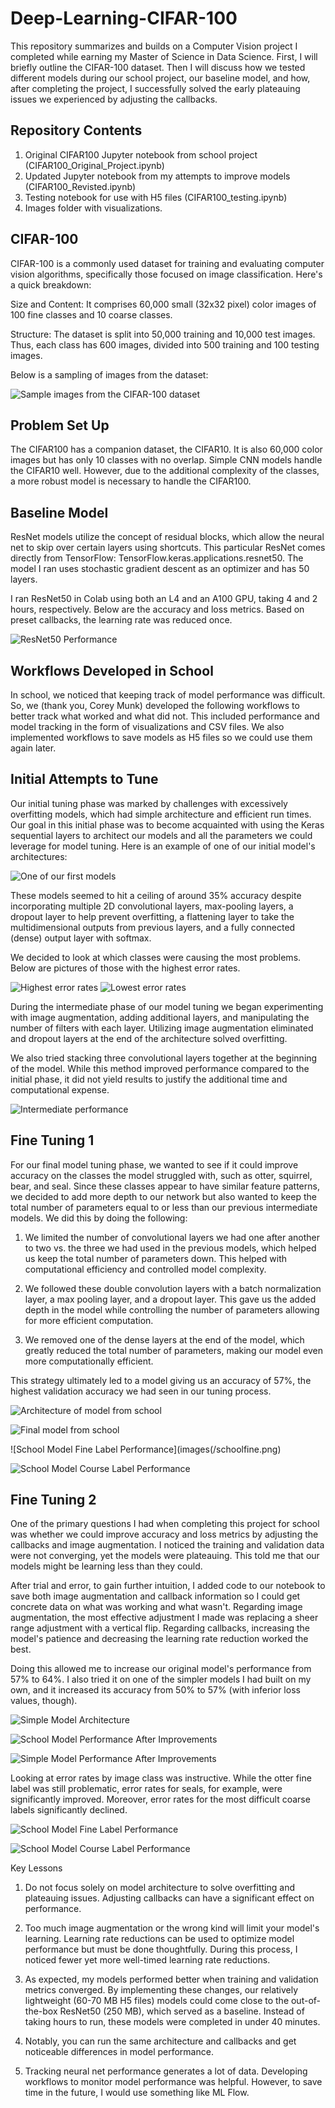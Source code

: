 # Deep-Learning-CIFAR-100

This repository summarizes and builds on a Computer Vision project I completed while earning my Master of Science in Data Science. First, I will briefly outline the CIFAR-100 dataset. Then I will discuss how we tested different models during our school project, our baseline model, and how, after completing the project, I successfully solved the early plateauing issues we experienced by adjusting the callbacks. 

## Repository Contents

1. Original CIFAR100 Jupyter notebook from school project (CIFAR100_Original_Project.ipynb)
2. Updated Jupyter notebook from my attempts to improve models (CIFAR100_Revisted.ipynb)
3. Testing notebook for use with H5 files (CIFAR100_testing.ipynb)
4. Images folder with visualizations. 

## CIFAR-100

CIFAR-100 is a commonly used dataset for training and evaluating computer vision algorithms, specifically those focused on image classification. Here's a quick breakdown:

Size and Content: It comprises 60,000 small (32x32 pixel) color images of 100 fine classes and 10 coarse classes. 

Structure: The dataset is split into 50,000 training and 10,000 test images. Thus, each class has 600 images, divided into 500 training and 100 testing images. 

Below is a sampling of images from the dataset:



![Sample images from the CIFAR-100 dataset](images/cifarsample.png)

## Problem Set Up

The CIFAR100 has a companion dataset, the CIFAR10. It is also 60,000 color images but has only 10 classes with no overlap. Simple CNN models handle the CIFAR10 well. However, due to the additional complexity of the classes, a more robust model is necessary to handle the CIFAR100. 

## Baseline Model 

ResNet models utilize the concept of residual blocks, which allow the neural net to skip over certain layers using shortcuts. This particular ResNet comes directly from TensorFlow: TensorFlow.keras.applications.resnet50. The model I ran uses stochastic gradient descent as an optimizer and has 50 layers. 

I ran ResNet50 in Colab using both an L4 and an A100 GPU, taking 4 and 2 hours, respectively. Below are the accuracy and loss metrics. Based on preset callbacks, the learning rate was reduced once. 

![ResNet50 Performance](images/resnetaccuracy.png)

## Workflows Developed in School

In school, we noticed that keeping track of model performance was difficult. So, we (thank you, Corey Munk) developed the following workflows to better track what worked and what did not. This included performance and model tracking in the form of visualizations and CSV files. We also implemented workflows to save models as H5 files so we could use them again later. 


## Initial Attempts to Tune

Our initial tuning phase was marked by challenges with excessively overfitting models, which had simple architecture and efficient run times. Our goal in this initial phase was to become acquainted with using the Keras sequential layers to architect our models and all the parameters we could leverage for model tuning. Here is an example of one of our initial model's architectures:

![One of our first models](images/initialtuning.jpg)

These models seemed to hit a ceiling of around 35% accuracy despite incorporating multiple 2D convolutional layers, max-pooling layers, a dropout layer to help prevent overfitting, a flattening layer to take the multidimensional outputs from previous layers, and a fully connected (dense) output layer with softmax.

We decided to look at which classes were causing the most problems. Below are pictures of those with the highest error rates. 

![Highest error rates](images/initiallowerrorclasses.jpg)
![Lowest error rates](images/initialhigherrorclasses.jpg)

During the intermediate phase of our model tuning we began experimenting with image augmentation, adding additional layers, and manipulating the number of filters with each layer. Utilizing image augmentation eliminated and dropout layers at the end of the architecture solved overfitting. 

We also tried stacking three convolutional layers together at the beginning of the model. While this method improved performance compared to the initial phase, it did not yield results to justify the additional time and computational expense. 

![Intermediate performance](images/intermediateperformance.jpg)

## Fine Tuning 1

For our final model tuning phase, we wanted to see if it could improve accuracy on the classes the model struggled with, such as otter, squirrel, bear, and seal. Since these classes appear to have similar feature patterns, we decided to add more depth to our network but also wanted to keep the total number of parameters equal to or less than our previous intermediate models. We did this by doing the following:

1. We limited the number of convolutional layers we had one after another to two vs. the three we had used in the previous models, which helped us keep the total number of parameters down. This helped with computational efficiency and controlled model complexity.

2. We followed these double convolution layers with a batch normalization layer, a max pooling layer, and a dropout layer. This gave us the added depth in the model while controlling the number of parameters allowing for more efficient computation. 

3. We removed one of the dense layers at the end of the model, which greatly reduced the total number of parameters, making our model even more computationally efficient.

This strategy ultimately led to a model giving us an accuracy of 57%, the highest validation accuracy we had seen in our tuning process.

![Architecture of model from school](images/schoolmodelarchitecture.png)

![Final model from school](images/finalschoolmodel.jpg)

![School Model Fine Label Performance](images(/schoolfine.png)

![School Model Course Label Performance](images/schoolcoarse.png)

## Fine Tuning 2

One of the primary questions I had when completing this project for school was whether we could improve accuracy and loss metrics by adjusting the callbacks and image augmentation. I noticed the training and validation data were not converging, yet the models were plateauing. This told me that our models might be learning less than they could. 

After trial and error, to gain further intuition, I added code to our notebook to save both image augmentation and callback information so I could get concrete data on what was working and what wasn't. Regarding image augmentation, the most effective adjustment I made was replacing a sheer range adjustment with a vertical flip. Regarding callbacks, increasing the model's patience and decreasing the learning rate reduction worked the best. 

Doing this allowed me to increase our original model's performance from 57% to 64%. I also tried it on one of the simpler models I had built on my own, and it increased its accuracy from 50% to 57% (with inferior loss values, though). 

![Simple Model Architecture](images/simplemodelarchitecture.jpg)

![School Model Performance After Improvements](images/best2.jpg)

![Simple Model Performance After Improvements](images/best1.jpg)

Looking at error rates by image class was instructive. While the otter fine label was still problematic, error rates for seals, for example, were significantly improved. Moreover, error rates for the most difficult coarse labels significantly declined. 

![School Model Fine Label Performance](images/improvedfine.png)

![School Model Course Label Performance](images/improvedcoarse.png)

Key Lessons

1. Do not focus solely on model architecture to solve overfitting and plateauing issues. Adjusting callbacks can have a significant effect on performance. 

2. Too much image augmentation or the wrong kind will limit your model's learning. Learning rate reductions can be used to optimize model performance but must be done thoughtfully. During this process, I noticed fewer yet more well-timed learning rate reductions. 

3. As expected, my models performed better when training and validation metrics converged. By implementing these changes, our relatively lightweight (60-70 MB H5 files) models could come close to the out-of-the-box ResNet50 (250 MB), which served as a baseline. Instead of taking hours to run, these models were completed in under 40 minutes. 

5. Notably, you can run the same architecture and callbacks and get noticeable differences in model performance. 

6. Tracking neural net performance generates a lot of data. Developing workflows to monitor model performance was helpful. However, to save time in the future, I would use something like ML Flow.
